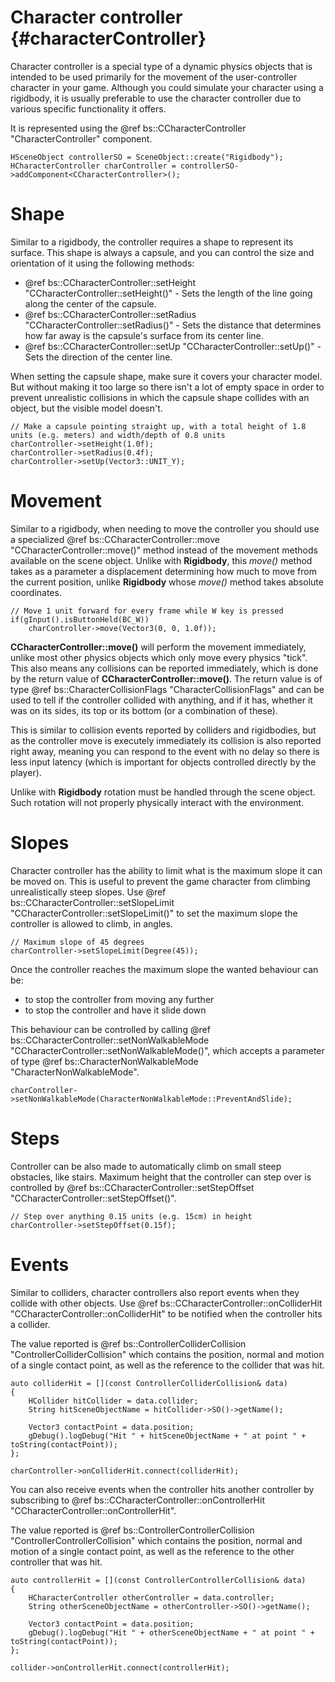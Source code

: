 Character controller 						{#characterController}
===============

Character controller is a special type of a dynamic physics objects that is intended to be used primarily for the movement of the user-controller character in your game. Although you could simulate your character using a rigidbody, it is usually preferable to use the character controller due to various specific functionality it offers.

It is represented using the @ref bs::CCharacterController "CharacterController" component.

~~~~~~~~~~~~~{.cpp}
HSceneObject controllerSO = SceneObject::create("Rigidbody");
HCharacterController charController = controllerSO->addComponent<CCharacterController>();
~~~~~~~~~~~~~

# Shape
Similar to a rigidbody, the controller requires a shape to represent its surface. This shape is always a capsule, and you can control the size and orientation of it using the following methods:
 - @ref bs::CCharacterController::setHeight "CCharacterController::setHeight()" - Sets the length of the line going along the center of the capsule.
 - @ref bs::CCharacterController::setRadius "CCharacterController::setRadius()" - Sets the distance that determines how far away is the capsule's surface from its center line.
 - @ref bs::CCharacterController::setUp "CCharacterController::setUp()" - Sets the direction of the center line. 
 
When setting the capsule shape, make sure it covers your character model. But without making it too large so there isn't a lot of empty space in order to prevent unrealistic collisions in which the capsule shape collides with an object, but the visible model doesn't.
 
~~~~~~~~~~~~~{.cpp}
// Make a capsule pointing straight up, with a total height of 1.8 units (e.g. meters) and width/depth of 0.8 units
charController->setHeight(1.0f);
charController->setRadius(0.4f);
charController->setUp(Vector3::UNIT_Y);
~~~~~~~~~~~~~

# Movement
Similar to a rigidbody, when needing to move the controller you should use a specialized @ref bs::CCharacterController::move "CCharacterController::move()" method instead of the movement methods available on the scene object. Unlike with **Rigidbody**, this *move()* method takes as a parameter a displacement determining how much to move from the current position, unlike **Rigidbody** whose *move()* method takes absolute coordinates.

~~~~~~~~~~~~~{.cpp}
// Move 1 unit forward for every frame while W key is pressed
if(gInput().isButtonHeld(BC_W))
	charController->move(Vector3(0, 0, 1.0f));
~~~~~~~~~~~~~

**CCharacterController::move()** will perform the movement immediately, unlike most other physics objects which only move every physics "tick". This also means any collisions can be reported immediately, which is done by the return value of **CCharacterController::move()**. The return value is of type @ref bs::CharacterCollisionFlags "CharacterCollisionFlags" and can be used to tell if the controller collided with anything, and if it has, whether it was on its sides, its top or its bottom (or a combination of these). 

This is similar to collision events reported by colliders and rigidbodies, but as the controller move is executely immediately its collision is also reported right away, meaning you can respond to the event with no delay so there is less input latency (which is important for objects controlled directly by the player).

Unlike with **Rigidbody** rotation must be handled through the scene object. Such rotation will not properly physically interact with the environment.

# Slopes
Character controller has the ability to limit what is the maximum slope it can be moved on. This is useful to prevent the game character from climbing unrealistically steep slopes. Use @ref bs::CCharacterController::setSlopeLimit "CCharacterController::setSlopeLimit()" to set the maximum slope the controller is allowed to climb, in angles.

~~~~~~~~~~~~~{.cpp}
// Maximum slope of 45 degrees
charController->setSlopeLimit(Degree(45));
~~~~~~~~~~~~~

Once the controller reaches the maximum slope the wanted behaviour can be:
 - to stop the controller from moving any further
 - to stop the controller and have it slide down

This behaviour can be controlled by calling @ref bs::CCharacterController::setNonWalkableMode "CCharacterController::setNonWalkableMode()", which accepts a parameter of type @ref bs::CharacterNonWalkableMode "CharacterNonWalkableMode".

~~~~~~~~~~~~~{.cpp}
charController->setNonWalkableMode(CharacterNonWalkableMode::PreventAndSlide);
~~~~~~~~~~~~~

# Steps
Controller can be also made to automatically climb on small steep obstacles, like stairs. Maximum height that the controller can step over is controlled by @ref bs::CCharacterController::setStepOffset "CCharacterController::setStepOffset()".

~~~~~~~~~~~~~{.cpp}
// Step over anything 0.15 units (e.g. 15cm) in height
charController->setStepOffset(0.15f);
~~~~~~~~~~~~~

# Events
Similar to colliders, character controllers also report events when they collide with other objects. Use @ref bs::CCharacterController::onColliderHit "CCharacterController::onColliderHit" to be notified when the controller hits a collider.

The value reported is @ref bs::ControllerColliderCollision "ControllerColliderCollision" which contains the position, normal and motion of a single contact point, as well as the reference to the collider that was hit.

~~~~~~~~~~~~~{.cpp}
auto colliderHit = [](const ControllerColliderCollision& data)
{
	HCollider hitCollider = data.collider;
	String hitSceneObjectName = hitCollider->SO()->getName();
	
	Vector3 contactPoint = data.position;
	gDebug().logDebug("Hit " + hitSceneObjectName + " at point " + toString(contactPoint));
};

charController->onColliderHit.connect(colliderHit);
~~~~~~~~~~~~~

You can also receive events when the controller hits another controller by subscribing to @ref bs::CCharacterController::onControllerHit "CCharacterController::onControllerHit". 

The value reported is @ref bs::ControllerControllerCollision "ControllerControllerCollision" which contains the position, normal and motion of a single contact point, as well as the reference to the other controller that was hit.

~~~~~~~~~~~~~{.cpp}
auto controllerHit = [](const ControllerControllerCollision& data)
{
	HCharacterController otherController = data.controller;
	String otherSceneObjectName = otherController->SO()->getName();
	
	Vector3 contactPoint = data.position;
	gDebug().logDebug("Hit " + otherSceneObjectName + " at point " + toString(contactPoint));
};

collider->onControllerHit.connect(controllerHit);
~~~~~~~~~~~~~
